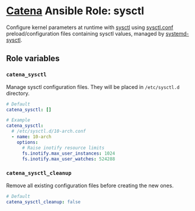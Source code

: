 # [Catena](https://github.com/alysoid/catena) Ansible Role: sysctl

Configure kernel parameters at runtime with [sysctl](https://wiki.archlinux.org/title/Sysctl) using [sysctl.conf](https://man.archlinux.org/man/sysctl.conf.5.en) preload/configuration files containing sysctl values, managed by [systemd-sysctl](https://man.archlinux.org/man/systemd-sysctl.service.8.en).

## Role variables

### `catena_sysctl`

Manage sysctl configuration files. They will be placed in `/etc/sysctl.d` directory.

```yaml
# Default
catena_sysctl: []

# Example
catena_sysctl:
  # /etc/sysctl.d/10-arch.conf
  - name: 10-arch
    options:
      # Raise inotify resource limits
      fs.inotify.max_user_instances: 1024
      fs.inotify.max_user_watches: 524288
```

### `catena_sysctl_cleanup`

Remove all existing configuration files before creating the new ones.

```yaml
# Default
catena_sysctl_cleanup: false
```
